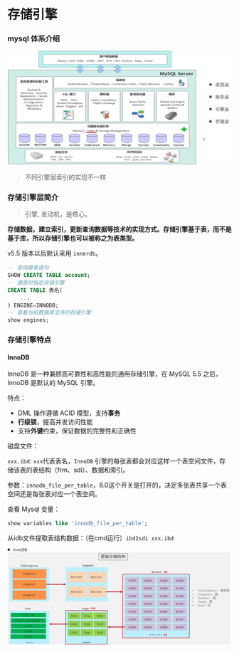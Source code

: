 # 存储引擎

### mysql 体系介绍

![](2022-10-07-11-13-43.png)

> 不同引擎层索引的实现不一样

### 存储引擎层简介

> 引擎, 发动机，是核心。

**存储数据，建立索引，更新查询数据等技术的实现方式。存储引擎基于表，而不是基于库，所以存储引擎也可以被称之为表类型。**

v5.5 版本以后默认采用 `innerdb`。

```sql
-- 查询建表语句
SHOW CREATE TABLE account;
-- 建表时指定存储引擎
CREATE TABLE 表名(
    ...
) ENGINE=INNODB;
-- 查看当前数据库支持的存储引擎
show engines;
```

### 存储引擎特点


#### InnoDB
InnoDB 是一种兼顾高可靠性和高性能的通用存储引擎，在 MySQL 5.5 之后，InnoDB 是默认的 MySQL 引擎。

特点：

- DML 操作遵循 ACID 模型，支持**事务**
- **行级锁**，提高并发访问性能
- 支持**外键**约束，保证数据的完整性和正确性


磁盘文件：

`xxx.ibd`: `xxx`代表表名，`InnoDB` 引擎的每张表都会对应这样一个表空间文件，存储该表的表结构（frm、sdi）、数据和索引。

参数：`innodb_file_per_table`，8.0这个开关是打开的，决定多张表共享一个表空间还是每张表对应一个表空间。

查看 Mysql 变量：

```sql
show variables like 'innodb_file_per_table';

```

从idb文件提取表结构数据：（在cmd运行）`ibd2sdi xxx.ibd`

![](2022-10-07-11-37-14.png)